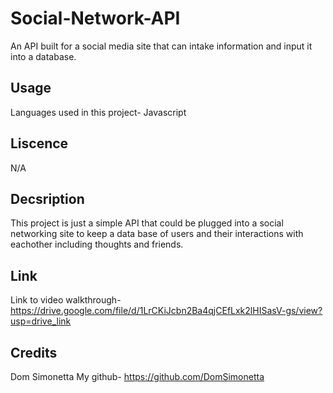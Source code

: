 # Social-Network-API
An API built for a social media site that can intake information and input it into a database.

## Usage
Languages used in this project- Javascript

## Liscence 
N/A

##  Decsription 
This project is just a simple API that could be plugged into a social networking site to keep a data base of users and their interactions with eachother including thoughts and friends.

## Link
Link to video walkthrough- https://drive.google.com/file/d/1LrCKiJcbn2Ba4qjCEfLxk2lHISasV-gs/view?usp=drive_link


## Credits
Dom Simonetta
My github- https://github.com/DomSimonetta
